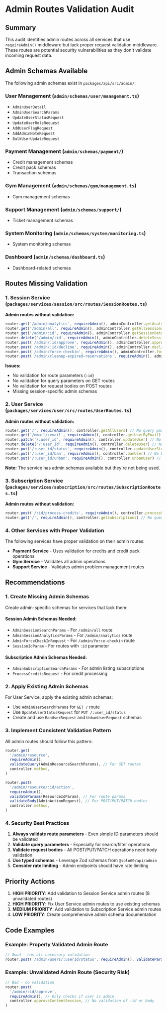 # Admin Routes Validation Audit

## Summary

This audit identifies admin routes across all services that use `requireAdmin()` middleware but lack proper request validation middleware. These routes are potential security vulnerabilities as they don't validate incoming request data.

## Admin Schemas Available

The following admin schemas exist in `packages/api/src/admin/`:

### User Management (`admin/schemas/user/management.ts`)

- `AdminUserDetail`
- `AdminUserSearchParams`
- `UpdateUserStatusRequest`
- `UpdateUserRoleRequest`
- `AddUserFlagRequest`
- `AddAdminNoteRequest`
- `BulkUserUpdateRequest`

### Payment Management (`admin/schemas/payment/`)

- Credit management schemas
- Credit pack schemas
- Transaction schemas

### Gym Management (`admin/schemas/gym/management.ts`)

- Gym management schemas

### Support Management (`admin/schemas/support/`)

- Ticket management schemas

### System Monitoring (`admin/schemas/system/monitoring.ts`)

- System monitoring schemas

### Dashboard (`admin/schemas/dashboard.ts`)

- Dashboard-related schemas

## Routes Missing Validation

### 1. Session Service (`packages/services/session/src/routes/SessionRoutes.ts`)

**Admin routes without validation:**

```typescript
router.get('/admin/analytics', requireAdmin(), adminController.getAnalytics)
router.get('/admin/all', requireAdmin(), adminController.getAllSessions)
router.get('/admin/:id', requireAdmin(), adminController.getSessionDetails)
router.delete('/admin/:id', requireAdmin(), adminController.deleteSession)
router.post('/admin/:id/approve', requireAdmin(), adminController.approveContentSession)
router.post('/admin/:id/decline', requireAdmin(), adminController.declineContentSession)
router.post('/admin/force-checkin', requireAdmin(), adminController.forceCheckIn)
router.post('/admin/cleanup-expired-reservations', requireAdmin(), adminController.cleanupExpiredReservations)
```

**Issues:**

- No validation for route parameters (`:id`)
- No validation for query parameters on GET routes
- No validation for request bodies on POST routes
- Missing session-specific admin schemas

### 2. User Service (`packages/services/user/src/routes/UserRoutes.ts`)

**Admin routes without validation:**

```typescript
router.get('/', requireAdmin(), controller.getAllUsers) // No query param validation
router.get('/email/:email', requireAdmin(), controller.getUserByEmail) // No param validation
router.patch('/:user_id', requireAdmin(), controller.updateUser) // No body validation
router.delete('/:user_id', requireAdmin(), controller.deleteUser) // No param validation
router.put('/:user_id/status', requireAdmin(), controller.updateUserStatus) // No body validation
router.put('/:user_id/ban', requireAdmin(), controller.banUser) // No body validation
router.put('/:user_id/unban', requireAdmin(), controller.unbanUser) // No body validation
```

**Note:** The service has admin schemas available but they're not being used.

### 3. Subscription Service (`packages/services/subscription/src/routes/SubscriptionRoutes.ts`)

**Admin routes without validation:**

```typescript
router.post('/:id/process-credits', requireAdmin(), controller.processSubscriptionCredits) // No validation
router.get('/', requireAdmin(), controller.getSubscriptions) // No query param validation
```

### 4. Other Services with Proper Validation

The following services have proper validation on their admin routes:

- **Payment Service** - Uses validation for credits and credit pack operations
- **Gym Service** - Validates all admin operations
- **Support Service** - Validates admin problem management routes

## Recommendations

### 1. Create Missing Admin Schemas

Create admin-specific schemas for services that lack them:

#### Session Admin Schemas Needed:

- `AdminSessionSearchParams` - For `/admin/all` route
- `AdminSessionAnalyticsParams` - For `/admin/analytics` route
- `AdminForceCheckInRequest` - For `/admin/force-checkin` route
- `SessionIdParam` - For routes with `:id` parameter

#### Subscription Admin Schemas Needed:

- `AdminSubscriptionSearchParams` - For admin listing subscriptions
- `ProcessCreditsRequest` - For credit processing

### 2. Apply Existing Admin Schemas

For User Service, apply the existing admin schemas:

- Use `AdminUserSearchParams` for `GET /` route
- Use `UpdateUserStatusRequest` for `PUT /:user_id/status`
- Create and use `BanUserRequest` and `UnbanUserRequest` schemas

### 3. Implement Consistent Validation Pattern

All admin routes should follow this pattern:

```typescript
router.get(
  '/admin/resource',
  requireAdmin(),
  validateQuery(AdminResourceSearchParams), // For GET routes
  controller.method,
)

router.post(
  '/admin/resource/:id/action',
  requireAdmin(),
  validateParams(ResourceIdParam), // For route params
  validateBody(AdminActionRequest), // For POST/PUT/PATCH bodies
  controller.method,
)
```

### 4. Security Best Practices

1. **Always validate route parameters** - Even simple ID parameters should be validated
2. **Validate query parameters** - Especially for search/filter operations
3. **Validate request bodies** - All POST/PUT/PATCH operations need body validation
4. **Use typed schemas** - Leverage Zod schemas from `@solo60/api/admin`
5. **Consider rate limiting** - Admin endpoints should have rate limiting

## Priority Actions

1. **HIGH PRIORITY**: Add validation to Session Service admin routes (8 unvalidated routes)
2. **HIGH PRIORITY**: Fix User Service admin routes to use existing schemas
3. **MEDIUM PRIORITY**: Add validation to Subscription Service admin routes
4. **LOW PRIORITY**: Create comprehensive admin schema documentation

## Code Examples

### Example: Properly Validated Admin Route

```typescript
// Good - has all necessary validation
router.post('/admin/users/:userId/status', requireAdmin(), validateParams(UserIdParam), validateBody(UpdateUserStatusRequest), controller.updateUserStatus)
```

### Example: Unvalidated Admin Route (Security Risk)

```typescript
// Bad - no validation
router.post(
  '/admin/:id/approve',
  requireAdmin(), // Only checks if user is admin
  controller.approveContentSession, // No validation of :id or body
)
```
